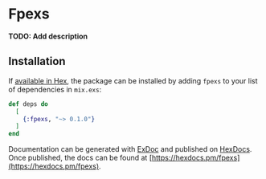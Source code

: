 # Fpexs

**TODO: Add description**

## Installation

If [available in Hex](https://hex.pm/docs/publish), the package can be installed
by adding `fpexs` to your list of dependencies in `mix.exs`:

```elixir
def deps do
  [
    {:fpexs, "~> 0.1.0"}
  ]
end
```

Documentation can be generated with [ExDoc](https://github.com/elixir-lang/ex_doc)
and published on [HexDocs](https://hexdocs.pm). Once published, the docs can
be found at [https://hexdocs.pm/fpexs](https://hexdocs.pm/fpexs).

